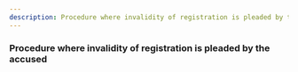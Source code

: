 ```yaml
---
description: Procedure where invalidity of registration is pleaded by the accused
---
```


### Procedure where invalidity of registration is pleaded by the accused

